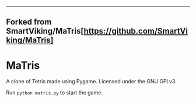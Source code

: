 -------------------------------------------
Forked from SmartViking/MaTris[https://github.com/SmartViking/MaTris]
-------------------------------------------
 
MaTris
======

A clone of Tetris made using Pygame. Licensed under the GNU GPLv3.

Run `python matris.py` to start the game.
